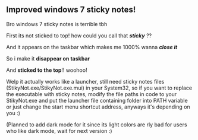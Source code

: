 ## **Improved windows 7 sticky notes!**

Bro windows 7 sticky notes is terrible tbh

First its not sticked to top! how could you call that ***sticky*** ??

And it appears on the taskbar which makes me 1000% wanna ***close* *it***

So i make it **disappear on taskbar**

And **sticked to the top**!! woohoo!

Welp it actually works like a launcher, still need sticky notes files (StikyNot.exe/StikyNot.exe.mui) in your System32, so if you want to replace the executable with sticky notes, modify the file paths in code to your StikyNot.exe and put the launcher file containing folder into PATH variable or just change the start menu shortcut address, anyways it's depending on you :)

(Planned to add dark mode for it since its light colors are rly bad for users who like dark mode, wait for next version :)
